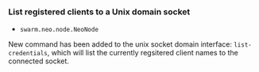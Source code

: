### List registered clients to a Unix domain socket

  * `swarm.neo.node.NeoNode`

  New command has been added to the unix socket domain
  interface: `list-credentials`, which will list the
  currently regsitered client names to the connected socket.
